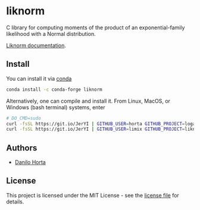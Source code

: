 # liknorm

C library for computing moments of the product of an
exponential-family likelihood with a Normal distribution.

[Liknorm documentation](https://liknorm.readthedocs.io/).

## Install

You can install it via [conda](https://conda.io)

```bash
conda install -c conda-forge liknorm
```

Alternatively, one can compile and install it.
From Linux, MacOS, or Windows (bash terminal) systems, enter

```bash
# DO_CMD=sudo
curl -fsSL https://git.io/JerYI | GITHUB_USER=horta GITHUB_PROJECT=logaddexp bash
curl -fsSL https://git.io/JerYI | GITHUB_USER=limix GITHUB_PROJECT=liknorm bash
```

## Authors

- [Danilo Horta](https://github.com/horta)

## License

This project is licensed under the MIT License - see the [license file](https://raw.githubusercontent.com/limix/liknorm/main/LICENSE.md) for details.
